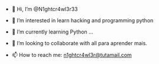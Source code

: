 - 👋 Hi, I’m @N1ghtcr4wl3r33
- 👀 I’m interested in learn hacking and programming python
- 🌱 I’m currently learning Python ...
- 💞️ I’m looking to collaborate with all para aprender mais.

- 📫 How to reach me: n1ghtcr4wl3r@tutamail.com


<!---
N1ghtcr4wl3r33/N1ghtcr4wl3r33 is a ✨ special ✨ repository because its `README.md` (this file) appears on your GitHub profile.
You can click the Preview link to take a look at your changes.
--->

